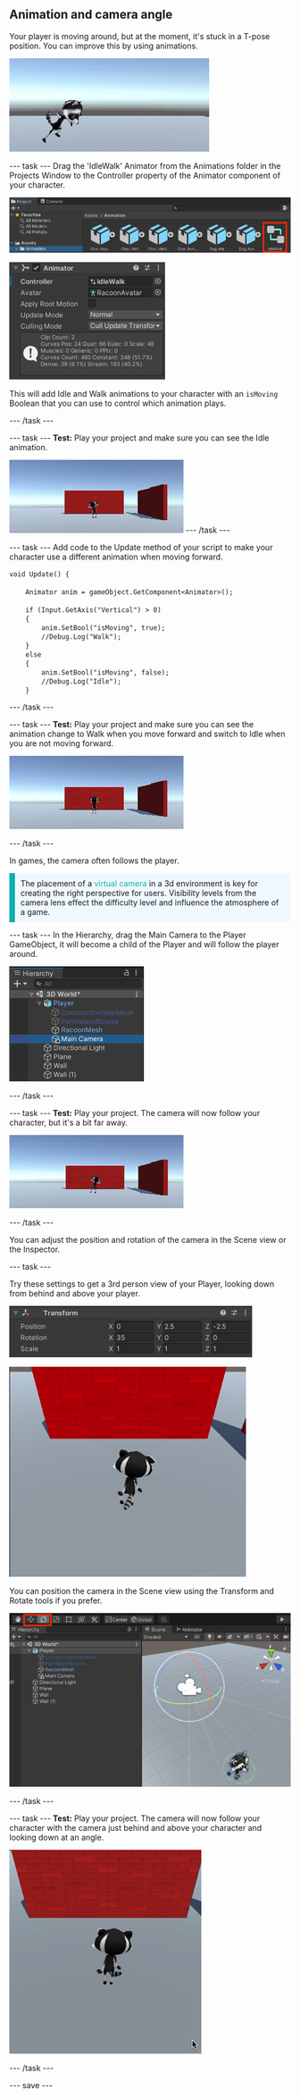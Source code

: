 ## Animation and camera angle

Your player is moving around, but at the moment, it's stuck in a T-pose position. You can improve this by using animations. 

![The game view with the character moving around with animation](images/animated-char.gif)

--- task ---
Drag the 'IdleWalk' Animator from the Animations folder in the Projects Window to the Controller property of the Animator component of your character.

![The IdleWalk animator in the Animations folder of the project window.](images/idlewalk-animation.png)

![The animator component](images/animation-controller.png)

This will add Idle and Walk animations to your character with an `isMoving` Boolean that you can use to control which animation plays.

--- /task ---

--- task ---
**Test:** Play your project and make sure you can see the Idle animation.

![The character with IdleWalk animaton in game view.](images/idlewalk-animation.gif)
--- /task ---

--- task ---
Add code to the Update method of your script to make your character use a different animation when moving forward.

```
void Update() {

    Animator anim = gameObject.GetComponent<Animator>();

    if (Input.GetAxis("Vertical") > 0)
    {
        anim.SetBool("isMoving", true);
        //Debug.Log("Walk");
    }
    else 
    {
        anim.SetBool("isMoving", false);
        //Debug.Log("Idle");
    }
```
--- /task ---

--- task ---
**Test:** Play your project and make sure you can see the animation change to Walk when you move forward and switch to Idle when you are not moving forward. 

![The character with Idle animation when standing still and Walk animation when moving forward.](images/idle-and-walk-animation.gif)

--- /task ---

In games, the camera often follows the player. 

<p style="border-left: solid; border-width:10px; border-color: #0faeb0; background-color: aliceblue; padding: 10px;">
The placement of a <span style="color: #0faeb0">virtual camera</span> in a 3d environment is key for creating the right perspective for users. Visibility levels from the camera lens effect the difficulty level and influence the atmosphere of a game. 
</p>

--- task ---
In the Hierarchy, drag the Main Camera to the Player GameObject, it will become a child of the Player and will follow the player around. 

![The hierarchy window with main camera positioned inside the player as a child game object](images/child-camera.png)

--- /task ---

--- task ---
**Test:** Play your project. The camera will now follow your character, but it's a bit far away. 

![The character moving around the stage with the camera following them.](images/camera-follow-player.gif)

--- /task ---

You can adjust the position and rotation of the camera in the Scene view or the Inspector.

--- task ---

Try these settings to get a 3rd person view of your Player, looking down from behind and above your player. 

![The transform component of the main camera with position x = 0, y = 2.5, z = -2.5 and rotation x = 35.](images/birdseye-transform.png)

![The game view with new coordinates.](images/birdseye-game.png)

You can position the camera in the Scene view using the Transform and Rotate tools if you prefer.

![The scene view with transform and rotate tools highlighted and camera seleted with rotate x, y and z circles showing.](images/transform-rotate-scene.png)

--- /task ---

--- task ---
**Test:** Play your project. The camera will now follow your character with the camera just behind and above your character and looking down at an angle.

![The game view with animated character moving through the environment and camera following with birdseye view.](images/birdseye-walkthrough.gif)

--- /task ---

--- save ---